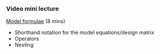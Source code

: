 ### Video mini lecture

[Model formulae](https://www.dropbox.com/s/ghvoem9yqz0tnpx/10_vid1_model_formulae.mp4?dl=0) (8 mins)

* Shorthand notation for the model equations/design matrix
* Operators
* Nesting

